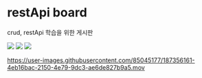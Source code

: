 # restApi board
crud, restApi 학습을 위한 게시판

 <img src="https://img.shields.io/badge/spring-6DB33F?style=for-the-badge&logo=spring&logoColor=white">  <img src="https://img.shields.io/badge/jpa-6DB33F?style=for-the-badge&logo=jpa&logoColor=white"> <img src="https://img.shields.io/badge/react-61DAFB?style=for-the-badge&logo=react&logoColor=black">


https://user-images.githubusercontent.com/85045177/187356161-4eb16bac-2150-4e79-9dc3-ae6de827b9a5.mov








